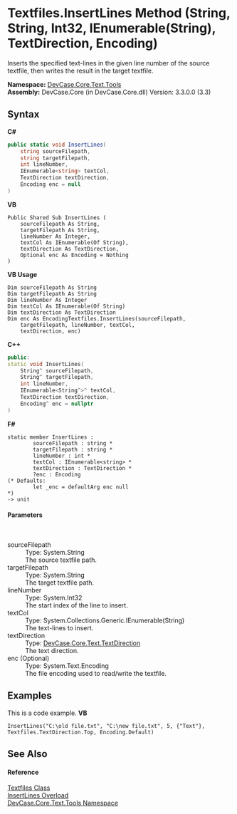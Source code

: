 # Textfiles.InsertLines Method (String, String, Int32, IEnumerable(String), TextDirection, Encoding)
 

Inserts the specified text-lines in the given line number of the source textfile, then writes the result in the target textfile.

**Namespace:**&nbsp;<a href="N_DevCase_Core_Text_Tools">DevCase.Core.Text.Tools</a><br />**Assembly:**&nbsp;DevCase.Core (in DevCase.Core.dll) Version: 3.3.0.0 (3.3)

## Syntax

**C#**<br />
``` C#
public static void InsertLines(
	string sourceFilepath,
	string targetFilepath,
	int lineNumber,
	IEnumerable<string> textCol,
	TextDirection textDirection,
	Encoding enc = null
)
```

**VB**<br />
``` VB
Public Shared Sub InsertLines ( 
	sourceFilepath As String,
	targetFilepath As String,
	lineNumber As Integer,
	textCol As IEnumerable(Of String),
	textDirection As TextDirection,
	Optional enc As Encoding = Nothing
)
```

**VB Usage**<br />
``` VB Usage
Dim sourceFilepath As String
Dim targetFilepath As String
Dim lineNumber As Integer
Dim textCol As IEnumerable(Of String)
Dim textDirection As TextDirection
Dim enc As EncodingTextfiles.InsertLines(sourceFilepath, 
	targetFilepath, lineNumber, textCol, 
	textDirection, enc)
```

**C++**<br />
``` C++
public:
static void InsertLines(
	String^ sourceFilepath, 
	String^ targetFilepath, 
	int lineNumber, 
	IEnumerable<String^>^ textCol, 
	TextDirection textDirection, 
	Encoding^ enc = nullptr
)
```

**F#**<br />
``` F#
static member InsertLines : 
        sourceFilepath : string * 
        targetFilepath : string * 
        lineNumber : int * 
        textCol : IEnumerable<string> * 
        textDirection : TextDirection * 
        ?enc : Encoding 
(* Defaults:
        let _enc = defaultArg enc null
*)
-> unit 

```


#### Parameters
&nbsp;<dl><dt>sourceFilepath</dt><dd>Type: System.String<br />The source textfile path.</dd><dt>targetFilepath</dt><dd>Type: System.String<br />The target textfile path.</dd><dt>lineNumber</dt><dd>Type: System.Int32<br />The start index of the line to insert.</dd><dt>textCol</dt><dd>Type: System.Collections.Generic.IEnumerable(String)<br />The text-lines to insert.</dd><dt>textDirection</dt><dd>Type: <a href="T_DevCase_Core_Text_TextDirection">DevCase.Core.Text.TextDirection</a><br />The text direction.</dd><dt>enc (Optional)</dt><dd>Type: System.Text.Encoding<br />The file encoding used to read/write the textfile.</dd></dl>

## Examples
This is a code example. 
**VB**<br />
``` VB
InsertLines("C:\old file.txt", "C:\new file.txt", 5, {"Text"}, Textfiles.TextDirection.Top, Encoding.Default)
```


## See Also


#### Reference
<a href="T_DevCase_Core_Text_Tools_Textfiles">Textfiles Class</a><br /><a href="Overload_DevCase_Core_Text_Tools_Textfiles_InsertLines">InsertLines Overload</a><br /><a href="N_DevCase_Core_Text_Tools">DevCase.Core.Text.Tools Namespace</a><br />
